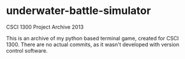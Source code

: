 # underwater-battle-simulator
CSCI 1300 Project Archive
2013

This is an archive of my python based terminal game, created for CSCI 1300. There are no actual commits, as it wasn't developed with version control software.

